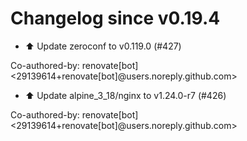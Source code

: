 # Changelog since v0.19.4
- ⬆️ Update zeroconf to v0.119.0 (#427)

Co-authored-by: renovate[bot] <29139614+renovate[bot]@users.noreply.github.com> 
- ⬆️ Update alpine_3_18/nginx to v1.24.0-r7 (#426)

Co-authored-by: renovate[bot] <29139614+renovate[bot]@users.noreply.github.com> 
